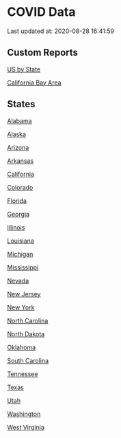 COVID Data
================

Last updated at: 2020-08-28 16:41:59

## Custom Reports

<a href="index.md">US by State</a>

<a href="bay_area.md">California Bay Area</a>

## States

<a href='States/alabama.md'>Alabama</a>

<a href='States/alaska.md'>Alaska</a>

<a href='States/arizona.md'>Arizona</a>

<a href='States/arkansas.md'>Arkansas</a>

<a href='States/california.md'>California</a>

<a href='States/colorado.md'>Colorado</a>

<a href='States/florida.md'>Florida</a>

<a href='States/georgia.md'>Georgia</a>

<a href='States/illinois.md'>Illinois</a>

<a href='States/louisiana.md'>Louisiana</a>

<a href='States/michigan.md'>Michigan</a>

<a href='States/mississippi.md'>Mississippi</a>

<a href='States/nevada.md'>Nevada</a>

<a href='States/new_jersey.md'>New Jersey</a>

<a href='States/new_york.md'>New York</a>

<a href='States/north_carolina.md'>North Carolina</a>

<a href='States/north_dakota.md'>North Dakota</a>

<a href='States/oklahoma.md'>Oklahoma</a>

<a href='States/south_carolina.md'>South Carolina</a>

<a href='States/tennessee.md'>Tennessee</a>

<a href='States/texas.md'>Texas</a>

<a href='States/utah.md'>Utah</a>

<a href='States/washington.md'>Washington</a>

<a href='States/west_virginia.md'>West Virginia</a>
